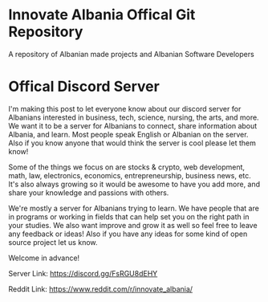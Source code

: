 # Innovate Albania Offical Git Repository
A repository of Albanian made projects and Albanian Software Developers

# Offical Discord Server
I'm making this post to let everyone know about our discord server for Albanians interested in business, tech, science, nursing, the arts, and more. We want it to be a server for Albanians to connect, share information about Albania, and learn. Most people speak English or Albanian on the server. Also if you know anyone that would think the server is cool please let them know!

Some of the things we focus on are stocks & crypto, web development, math, law, electronics, economics, entrepreneurship, business news, etc. It's also always growing so it would be awesome to have you add more, and share your knowledge and passions with others.

We're mostly a server for Albanians trying to learn. We have people that are in programs or working in fields that can help set you on the right path in your studies. We also want improve and grow it as well so feel free to leave any feedback or ideas! Also if you have any ideas for some kind of open source project let us know.

Welcome in advance!

Server Link: https://discord.gg/FsRGU8dEHY

Reddit Link: https://www.reddit.com/r/innovate_albania/
